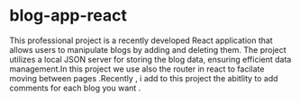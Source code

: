 # blog-app-react
This professional project is a recently developed React application that allows users to manipulate blogs by adding and deleting them. The project utilizes a local JSON server for storing the blog data, ensuring efficient data management.In this project we use also the router in react to facilate moving between pages .Recently , i add to this project the abitlity to add comments for each blog you want .
